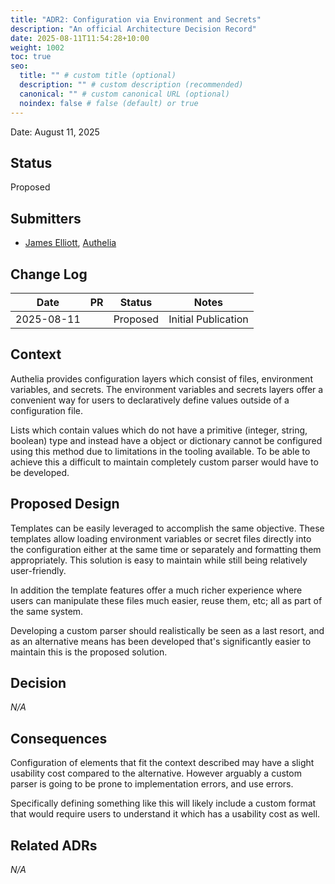 ```yaml
---
title: "ADR2: Configuration via Environment and Secrets"
description: "An official Architecture Decision Record"
date: 2025-08-11T11:54:28+10:00
weight: 1002
toc: true
seo:
  title: "" # custom title (optional)
  description: "" # custom description (recommended)
  canonical: "" # custom canonical URL (optional)
  noindex: false # false (default) or true
---
```


Date: August 11, 2025

## Status

Proposed

## Submitters

- [James Elliott](https://github.com/james-d-elliott), [Authelia](https://github.com/authelia)

## Change Log

|    Date    | PR |  Status  |                           Notes                           |
|:----------:|:--:|:--------:|:---------------------------------------------------------:|
| 2025-08-11 |    | Proposed |                    Initial Publication                    |

## Context

Authelia provides configuration layers which consist of files, environment variables, and secrets. The environment
variables and secrets layers offer a convenient way for users to declaratively define values outside of a configuration
file.

Lists which contain values which do not have a primitive (integer, string, boolean) type and instead have a
object or dictionary cannot be configured using this method due to limitations in the tooling available. To be able to
achieve this a difficult to maintain completely custom parser would have to be developed.


## Proposed Design

Templates can be easily leveraged to accomplish the same objective. These templates allow loading environment variables
or secret files directly into the configuration either at the same time or separately and formatting them appropriately.
This solution is easy to maintain while still being relatively user-friendly.

In addition the template features offer a much richer experience where users can manipulate these files much easier,
reuse them, etc; all as part of the same system.

Developing a custom parser should realistically be seen as a last resort, and as an alternative means has been developed
that's significantly easier to maintain this is the proposed solution.

## Decision

_N/A_

## Consequences

Configuration of elements that fit the context described may have a slight usability cost compared to the alternative.
However arguably a custom parser is going to be prone to implementation errors, and use errors.

Specifically defining something like this will likely include a custom format that would require users to understand it
which has a usability cost as well.

## Related ADRs

_N/A_
